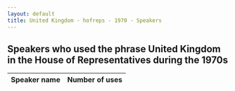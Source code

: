 ```yaml
---
layout: default
title: United Kingdom - hofreps - 1970 - Speakers
---
```

## Speakers who used the phrase **United Kingdom** in the House of Representatives during the 1970s

| Speaker name | Number of uses |
|--------------|----------------|
